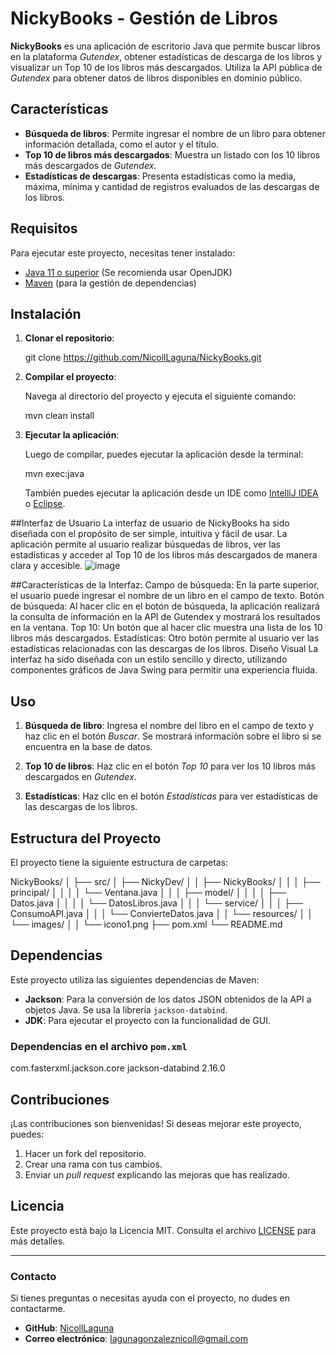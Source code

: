 # NickyBooks - Gestión de Libros

**NickyBooks** es una aplicación de escritorio Java que permite buscar libros en la plataforma *Gutendex*, obtener estadísticas de descarga de los libros y visualizar un Top 10 de los libros más descargados. Utiliza la API pública de *Gutendex* para obtener datos de libros disponibles en dominio público.

## Características

- **Búsqueda de libros**: Permite ingresar el nombre de un libro para obtener información detallada, como el autor y el título.
- **Top 10 de libros más descargados**: Muestra un listado con los 10 libros más descargados de *Gutendex*.
- **Estadísticas de descargas**: Presenta estadísticas como la media, máxima, mínima y cantidad de registros evaluados de las descargas de los libros.

## Requisitos

Para ejecutar este proyecto, necesitas tener instalado:

- [Java 11 o superior](https://adoptopenjdk.net/) (Se recomienda usar OpenJDK)
- [Maven](https://maven.apache.org/) (para la gestión de dependencias)

## Instalación

1. **Clonar el repositorio**:
 
   git clone https://github.com/NicollLaguna/NickyBooks.git

2. **Compilar el proyecto**:

   Navega al directorio del proyecto y ejecuta el siguiente comando:

   mvn clean install

3. **Ejecutar la aplicación**:

   Luego de compilar, puedes ejecutar la aplicación desde la terminal:

   mvn exec:java

   También puedes ejecutar la aplicación desde un IDE como [IntelliJ IDEA](https://www.jetbrains.com/idea/) o [Eclipse](https://www.eclipse.org/).

##Interfaz de Usuario
La interfaz de usuario de NickyBooks ha sido diseñada con el propósito de ser simple, intuitiva y fácil de usar. La aplicación permite al usuario realizar búsquedas de libros, ver las estadísticas y acceder al Top 10 de los libros más descargados de manera clara y accesible.
![image](https://github.com/user-attachments/assets/9217b21f-2f7b-4fb6-ba22-45323ac90bf6)

##Características de la Interfaz:
Campo de búsqueda: En la parte superior, el usuario puede ingresar el nombre de un libro en el campo de texto.
Botón de búsqueda: Al hacer clic en el botón de búsqueda, la aplicación realizará la consulta de información en la API de Gutendex y mostrará los resultados en la ventana.
Top 10: Un botón que al hacer clic muestra una lista de los 10 libros más descargados.
Estadísticas: Otro botón permite al usuario ver las estadísticas relacionadas con las descargas de los libros.
Diseño Visual
La interfaz ha sido diseñada con un estilo sencillo y directo, utilizando componentes gráficos de Java Swing para permitir una experiencia fluida.

## Uso

1. **Búsqueda de libro**: Ingresa el nombre del libro en el campo de texto y haz clic en el botón *Buscar*. Se mostrará información sobre el libro si se encuentra en la base de datos.

2. **Top 10 de libros**: Haz clic en el botón *Top 10* para ver los 10 libros más descargados en *Gutendex*.

3. **Estadísticas**: Haz clic en el botón *Estadísticas* para ver estadísticas de las descargas de los libros.

## Estructura del Proyecto

El proyecto tiene la siguiente estructura de carpetas:

NickyBooks/
│
├── src/
│   ├── NickyDev/
│   │   ├── NickyBooks/
│   │   │   ├── principal/
│   │   │   │   └── Ventana.java
│   │   │   ├── model/
│   │   │   │   ├── Datos.java
│   │   │   │   └── DatosLibros.java
│   │   │   └── service/
│   │   │       ├── ConsumoAPI.java
│   │   │       └── ConvierteDatos.java
│   │   └── resources/
│   │       └── images/
│   │           └── icono1.png
├── pom.xml
└── README.md

## Dependencias

Este proyecto utiliza las siguientes dependencias de Maven:

- **Jackson**: Para la conversión de los datos JSON obtenidos de la API a objetos Java. Se usa la librería `jackson-databind`.
- **JDK**: Para ejecutar el proyecto con la funcionalidad de GUI.

### Dependencias en el archivo `pom.xml`

<dependencies>
    <dependency>
			<groupId>com.fasterxml.jackson.core</groupId>
			<artifactId>jackson-databind</artifactId>
			<version>2.16.0</version>
		</dependency>
</dependencies>


## Contribuciones

¡Las contribuciones son bienvenidas! Si deseas mejorar este proyecto, puedes:

1. Hacer un fork del repositorio.
2. Crear una rama con tus cambios.
3. Enviar un *pull request* explicando las mejoras que has realizado.

## Licencia

Este proyecto está bajo la Licencia MIT. Consulta el archivo [LICENSE](LICENSE) para más detalles.

---

### Contacto

Si tienes preguntas o necesitas ayuda con el proyecto, no dudes en contactarme.

- **GitHub**: [NicollLaguna](https://github.com/NicollLaguna)
- **Correo electrónico**: [lagunagonzaleznicoll@gmail.com](mailto:lagunagonzaleznicoll@gmail.com)
